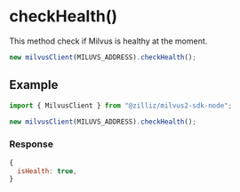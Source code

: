 # checkHealth()

This method check if Milvus is healthy at the moment.

```javascript
new milvusClient(MILUVS_ADDRESS).checkHealth();
```

## Example

```javascript
import { MilvusClient } from "@zilliz/milvus2-sdk-node";

new milvusClient(MILUVS_ADDRESS).checkHealth();
```

### Response

```javascript
{
  isHealth: true,
}
```
